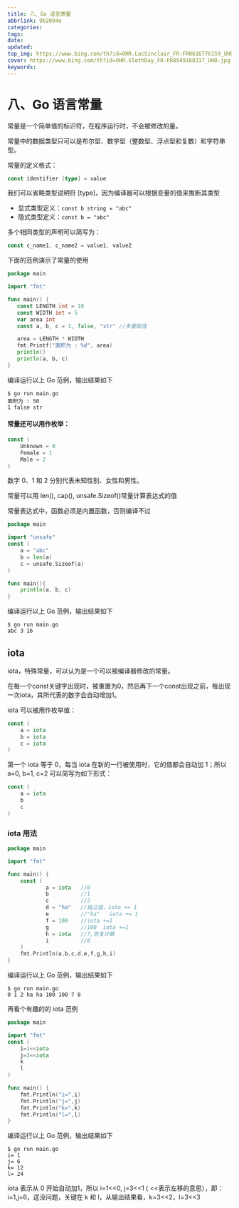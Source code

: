 ```yaml
---
title: 八、Go 语言常量
abbrlink: 9b2094e
categories: 
tags: 
date: 
updated: 
top_img: https://www.bing.com/th?id=OHR.LacSinclair_FR-FR0616776159_UHD.jpg
cover: https://www.bing.com/th?id=OHR.SlothDay_FR-FR8549168317_UHD.jpg
keywords: 
---
```

# 八、Go 语言常量

常量是一个简单值的标识符，在程序运行时，不会被修改的量。

常量中的数据类型只可以是布尔型、数字型（整数型、浮点型和复数）和字符串型。

常量的定义格式：

```go
const identifier [type] = value
```

我们可以省略类型说明符 [type]，因为编译器可以根据变量的值来推断其类型

- 显式类型定义：`const b string = "abc"`
- 隐式类型定义：`const b = "abc"`

多个相同类型的声明可以简写为：

```GO
const c_name1, c_name2 = value1, value2
```

下面的范例演示了常量的使用

```go
package main

import "fmt"

func main() {
   const LENGTH int = 10
   const WIDTH int = 5   
   var area int
   const a, b, c = 1, false, "str" //多重赋值

   area = LENGTH * WIDTH
   fmt.Printf("面积为 : %d", area)
   println()
   println(a, b, c)   
}
```

编译运行以上 Go 范例，输出结果如下

```
$ go run main.go
面积为 : 50
1 false str
```

#### 常量还可以用作枚举：

```GO
const (
    Unknown = 0
    Female = 1
    Male = 2
)
```

数字 0、1 和 2 分别代表未知性别、女性和男性。

常量可以用 len(), cap(), unsafe.Sizeof()常量计算表达式的值

常量表达式中，函数必须是内置函数，否则编译不过

```GO
package main

import "unsafe"
const (
    a = "abc"
    b = len(a)
    c = unsafe.Sizeof(a)
)

func main(){
    println(a, b, c)
}
```

编译运行以上 Go 范例，输出结果如下

```
$ go run main.go 
abc 3 16
```

## iota

iota，特殊常量，可以认为是一个可以被编译器修改的常量。

在每一个const关键字出现时，被重置为0，然后再下一个const出现之前，每出现一次iota，其所代表的数字会自动增加1。

iota 可以被用作枚举值：

```go
const (
    a = iota
    b = iota
    c = iota
)
```

第一个 iota 等于 0，每当 iota 在新的一行被使用时，它的值都会自动加 1；所以 a=0, b=1, c=2 可以简写为如下形式：

```GO
const (
    a = iota
    b
    c
)
```

### iota 用法

```go
package main

import "fmt"

func main() {
    const (
            a = iota   //0
            b          //1
            c          //2
            d = "ha"   //独立值，iota += 1
            e          //"ha"   iota += 1
            f = 100    //iota +=1
            g          //100  iota +=1
            h = iota   //7,恢复计数
            i          //8
    )
    fmt.Println(a,b,c,d,e,f,g,h,i)
}
```

编译运行以上 Go 范例，输出结果如下

```
$ go run main.go 
0 1 2 ha ha 100 100 7 8
```

再看个有趣的的 iota 范例

```go
package main

import "fmt"
const (
    i=1<<iota
    j=3<<iota
    k
    l
)

func main() {
    fmt.Println("i=",i)
    fmt.Println("j=",j)
    fmt.Println("k=",k)
    fmt.Println("l=",l)
}
```

编译运行以上 Go 范例，输出结果如下

```
$ go run main.go 
i= 1
j= 6
k= 12
l= 24
```

iota 表示从 0 开始自动加1，所以 i=1<<0, j=3<<1 ( <<表示左移的意思），即：i=1,j=6，这没问题，关键在 k 和 l，从输出结果看，k=3<<2，l=3<<3